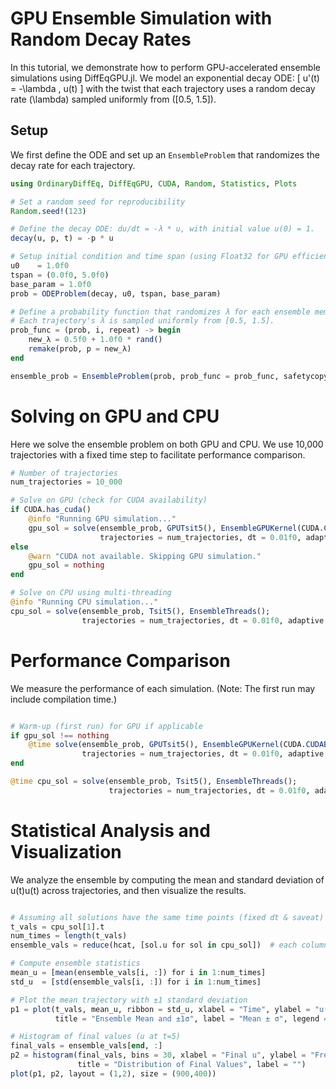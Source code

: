 # GPU Ensemble Simulation with Random Decay Rates

In this tutorial, we demonstrate how to perform GPU-accelerated ensemble simulations using DiffEqGPU.jl. We model an exponential decay ODE:
\[ u'(t) = -\lambda \, u(t) \]
with the twist that each trajectory uses a random decay rate \(\lambda\) sampled uniformly from \([0.5, 1.5]\).

## Setup

We first define the ODE and set up an `EnsembleProblem` that randomizes the decay rate for each trajectory.

```julia
using OrdinaryDiffEq, DiffEqGPU, CUDA, Random, Statistics, Plots

# Set a random seed for reproducibility
Random.seed!(123)

# Define the decay ODE: du/dt = -λ * u, with initial value u(0) = 1.
decay(u, p, t) = -p * u

# Setup initial condition and time span (using Float32 for GPU efficiency)
u0    = 1.0f0
tspan = (0.0f0, 5.0f0)
base_param = 1.0f0
prob = ODEProblem(decay, u0, tspan, base_param)

# Define a probability function that randomizes λ for each ensemble member.
# Each trajectory's λ is sampled uniformly from [0.5, 1.5].
prob_func = (prob, i, repeat) -> begin
    new_λ = 0.5f0 + 1.0f0 * rand()
    remake(prob, p = new_λ)
end

ensemble_prob = EnsembleProblem(prob, prob_func = prob_func, safetycopy = false)
```

# Solving on GPU and CPU

Here we solve the ensemble problem on both GPU and CPU. We use 10,000 trajectories with a fixed time step to facilitate performance comparison.

```julia
# Number of trajectories
num_trajectories = 10_000

# Solve on GPU (check for CUDA availability)
if CUDA.has_cuda()
    @info "Running GPU simulation..."
    gpu_sol = solve(ensemble_prob, GPUTsit5(), EnsembleGPUKernel(CUDA.CUDABackend());
                    trajectories = num_trajectories, dt = 0.01f0, adaptive = false)
else
    @warn "CUDA not available. Skipping GPU simulation."
    gpu_sol = nothing
end

# Solve on CPU using multi-threading
@info "Running CPU simulation..."
cpu_sol = solve(ensemble_prob, Tsit5(), EnsembleThreads();
                trajectories = num_trajectories, dt = 0.01f0, adaptive = false)


```

# Performance Comparison

We measure the performance of each simulation. (Note: The first run may include compilation time.)

```julia

# Warm-up (first run) for GPU if applicable
if gpu_sol !== nothing
    @time solve(ensemble_prob, GPUTsit5(), EnsembleGPUKernel(CUDA.CUDABackend());
                trajectories = num_trajectories, dt = 0.01f0, adaptive = false)
end

@time cpu_sol = solve(ensemble_prob, Tsit5(), EnsembleThreads();
                      trajectories = num_trajectories, dt = 0.01f0, adaptive = false)
```

# Statistical Analysis and Visualization
We analyze the ensemble by computing the mean and standard deviation of u(t)u(t) across trajectories, and then visualize the results.

```julia

# Assuming all solutions have the same time points (fixed dt & saveat)
t_vals = cpu_sol[1].t
num_times = length(t_vals)
ensemble_vals = reduce(hcat, [sol.u for sol in cpu_sol])  # each column corresponds to one trajectory

# Compute ensemble statistics
mean_u = [mean(ensemble_vals[i, :]) for i in 1:num_times]
std_u  = [std(ensemble_vals[i, :]) for i in 1:num_times]

# Plot the mean trajectory with ±1 standard deviation
p1 = plot(t_vals, mean_u, ribbon = std_u, xlabel = "Time", ylabel = "u(t)",
          title = "Ensemble Mean and ±1σ", label = "Mean ± σ", legend = :topright)

# Histogram of final values (u at t=5)
final_vals = ensemble_vals[end, :]
p2 = histogram(final_vals, bins = 30, xlabel = "Final u", ylabel = "Frequency",
               title = "Distribution of Final Values", label = "")
plot(p1, p2, layout = (1,2), size = (900,400))


